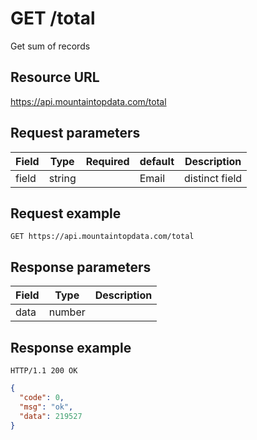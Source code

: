 # GET /total

Get sum of records

## Resource URL

https://api.mountaintopdata.com/total

## Request parameters

| Field | Type   | Required | default | Description    |
| ----- | ------ | -------- | ------- | -------------- |
| field | string |          | Email   | distinct field |

## Request example

```http
GET https://api.mountaintopdata.com/total
```

## Response parameters

| Field | Type   | Description |
| ----- | ------ | ----------- |
| data  | number |             |

## Response example

```http
HTTP/1.1 200 OK
```

```json
{
  "code": 0,
  "msg": "ok",
  "data": 219527
}
```
